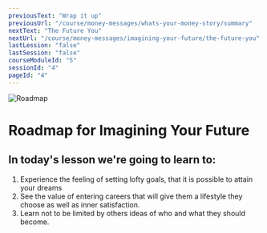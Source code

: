 ```yaml
---
previousText: "Wrap it up"
previousUrl: "/course/money-messages/whats-your-money-story/summary"
nextText: "The Future You"
nextUrl: "/course/money-messages/imagining-your-future/the-future-you"
lastLession: "false"
lastSession: "false"
courseModuleId: "5"
sessionId: "4"
pageId: "4"
---
```



![Roadmap](/assets/img/roadmap.png)
# Roadmap for Imagining Your Future
## In today's lesson we're going to learn to:
1. Experience the feeling of setting lofty goals, that it is possible to attain your dreams
2. See the value of entering careers that will give them a lifestyle they choose as well as inner satisfaction.
3. Learn not to be limited by others ideas of who and what they should become.
